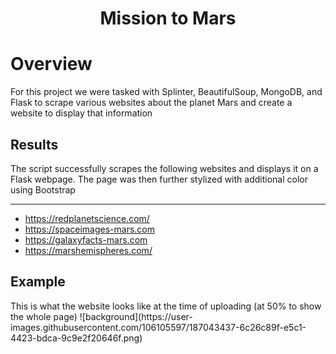 <h1 Align="Center">
  
  Mission to Mars

  # Overview
  
  <p>For this project we were tasked with Splinter, BeautifulSoup, MongoDB, and Flask to scrape various websites about the planet Mars and create a website to display that information</p>
  
  ## Results
<p>The script successfully scrapes the following websites and displays it on a Flask webpage. The page was then further stylized with additional color using Bootstrap</p>

***
* https://redplanetscience.com/
* https://spaceimages-mars.com
* https://galaxyfacts-mars.com
* https://marshemispheres.com/

## Example
<p>This is what the website looks like at the time of uploading (at 50% to show the whole page)
![background](https://user-images.githubusercontent.com/106105597/187043437-6c26c89f-e5c1-4423-bdca-9c9e2f20646f.png)
